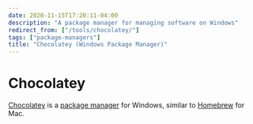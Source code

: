 ```yaml
---
date: 2020-11-15T17:20:11-04:00
description: "A package manager for managing software on Windows"
redirect_from: ["/tools/chocolatey/"]
tags: ["package-managers"]
title: "Chocolatey (Windows Package Manager)"
---
```


# Chocolatey

[Chocolatey](https://chocolatey.org/) is a [package manager](package-manager.md) for Windows, similar to [Homebrew](https://brew.sh/) for Mac.
